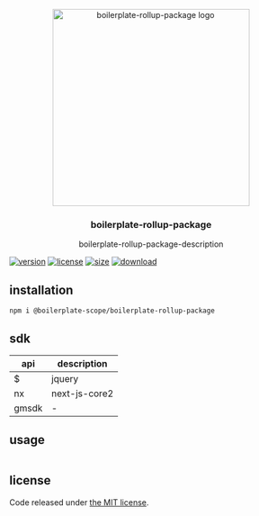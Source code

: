 <p align="center">
  <a href="https://github.com/afeiship">
    <img width="350" src="https://tva1.sinaimg.cn/large/007S8ZIlgy1ggisduaj9ij30om08caaf.jpg" alt="boilerplate-rollup-package logo">
  </a>
</p>

<h3 align="center">boilerplate-rollup-package</h3>

<p align="center">
  boilerplate-rollup-package-description
</p>

[![version][version-image]][version-url]
[![license][license-image]][license-url]
[![size][size-image]][size-url]
[![download][download-image]][download-url]

## installation
```shell
npm i @boilerplate-scope/boilerplate-rollup-package
```

## sdk
| api   | description   |
| ----- | ------------- |
| $     | jquery        |
| nx    | next-js-core2 |
| gmsdk | -             |


## usage
```js
```

## license
Code released under [the MIT license](https://github.com/afeiship/boilerplate-rollup-package/blob/master/LICENSE.txt).

[version-image]: https://img.shields.io/npm/v/@feizheng/boilerplate-rollup-package
[version-url]: https://npmjs.org/package/@feizheng/boilerplate-rollup-package

[license-image]: https://img.shields.io/npm/l/@feizheng/boilerplate-rollup-package
[license-url]: https://github.com/afeiship/next-guid/blob/master/LICENSE.txt

[size-image]: https://img.shields.io/bundlephobia/minzip/@feizheng/boilerplate-rollup-package
[size-url]: https://github.com/afeiship/next-guid/blob/master/dist/next-guid.min.js

[download-image]: https://img.shields.io/npm/dm/@feizheng/boilerplate-rollup-package
[download-url]: https://www.npmjs.com/package/@feizheng/boilerplate-rollup-package
